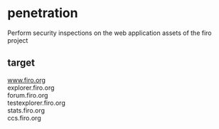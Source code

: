 # penetration
Perform security inspections on the web application assets of the firo project

## target
www.firo.org <br>
explorer.firo.org <br>
forum.firo.org <br>
testexplorer.firo.org <br>
stats.firo.org <br>
ccs.firo.org <br>
